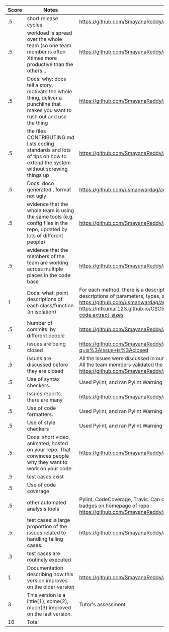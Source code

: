 |Score|Notes| Evidence|
|-|-----|---------|
|.5| short release cycles| https://github.com/SmayanaReddy/auto_anki/releases |
|.5| workload is spread over the whole team (so one team member is often Xtimes more productive than the others...|https://github.com/SmayanaReddy/auto_anki/graphs/contributors|
|.5|Docs: why: docs tell a story, motivate the whole thing, deliver a punchline that makes you want to rush out and use the thing |https://github.com/SmayanaReddy/auto_anki/blob/main/README.md|
|.5|the files CONTRIBUTING.md lists coding standards and lots of tips on how to extend the system without screwing things up  |https://github.com/SmayanaReddy/auto_anki/blob/main/CONTRIBUTING.md|
|.5|Docs: doco generated , format not ugly  |https://github.com/usmanwardag/auto_anki/tree/main/docs|
|.5|evidence that the whole team is using the same tools (e.g. config files in the repo, updated by lots of different people) |https://github.com/SmayanaReddy/auto_anki/blob/main/requirements.txt|
|.5|evidence that the members of the team are working across multiple places in the code base |https://github.com/SmayanaReddy/auto_anki/graphs/contributors|
|1|Docs: what: point descriptions of each class/function (in isolation)  |For each method, there is a description of the method. There are then descriptions of parameters, types, and return types. https://github.com/usmanwardag/auto_anki/tree/main/docs https://mtkumar123.github.io/CSC510_Project_LectureAid/code.html#module-code.extract_sizes |
|.5|Number of commits: by different people  |https://github.com/SmayanaReddy/auto_anki/pulse|
|1|issues are being closed |https://github.com/SmayanaReddy/auto_anki/issues?q=is%3Aissue+is%3Aclosed|
|.5|issues are discussed before they are closed | All the issues were discussed in our whatsapp group before they were closed. All the team members validated the changes before the closing was approved. https://github.com/SmayanaReddy/auto_anki/issues |
|.5|Use of syntax checkers. |Used Pylint, and ran Pylint Warning and Error checks as part of Travis CI|
|1|Issues reports: there are many  |https://github.com/SmayanaReddy/auto_anki/issues|
|.5|Use of code formatters. |Used Pylint, and ran Pylint Warning and Error checks as part of Travis CI|
|.5|Use of style checkers |Used Pylint, and ran Pylint Warning and Error checks as part of Travis CI|
|.5|Docs: short video, animated, hosted on your repo. That convinces people why they want to work on your code. | https://github.com/SmayanaReddy/auto_anki/blob/main/README.md|
|.5|test cases exist  ||
|.5|Use of code coverage  | |
|.5|other automated analysis tools  |Pylint, CodeCoverage, Travis. Can check the status for the same through badges on homepage of repo. https://github.com/SmayanaReddy/auto_anki/blob/main/README.md|
|.5|test cases:.a large proportion of the issues related to handling failing cases. |https://github.com/SmayanaReddy/auto_anki/issues|
|.5|test cases are routinely executed | |
|1|Documentation describing how this version improves on the older version|https://github.com/SmayanaReddy/auto_anki/blob/main/versionImprovement.md|
|3|This version is a little(1), some(2), much(3) improved on the last version.|Tutor's assessment.| 
|16| Total|
